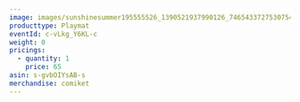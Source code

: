```yaml
---
image: images/sunshinesummer195555526_1390521937990126_7465433727530754832_n.jpg
producttype: Playmat
eventId: c-vLkg_Y6KL-c
weight: 0
pricings:
  - quantity: 1
    price: 65
asin: s-gvbOIYsAB-s
merchandise: comiket
---
```


